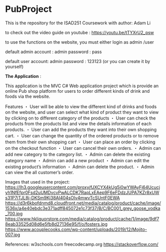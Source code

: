 # PubProject
This is the repository for the ISAD251 Coursework with author: Adam Li

to check out the video guide on youtube : https://youtu.be/tTYXrU2_psw

to use the functions on the website, you must either login as admin /user

default admin account : admin
password : pass

default user account: admin
password : 123123
(or you can create it by yourself)



<b>The Application</b> :

This application is the MVC C# Web application project which is provide an online Pub shop platform for users to order different kinds of drink and foods via the website.

Features
・	User will be able to view the different kind of drinks and foods on the website, and user can select what kind of product they want to view by clicking on to different category of the products
・	User can check the products from the products list and view the details information of each products.
・	User can add the products they want into their own shopping cart.
・	User can change the quantity of the ordered products or to remove them from their own shopping cart
・	User can place an order by clicking on the checkout function
・	User can cancel their own orders.
・	Admin can add new category to the category list.
・	Admin can delete the existing category name
・	Admin can add a new product 
・	Admin can edit the existing product’s information 
・	Admin can delete the product.
・	Admin can view the all customer’s order.

Images that used in the project:
https://lh3.googleusercontent.com/proxy/fJXCYX4kUg5i0wYWAyFj64Ucucjyh1NfEfpr0Fsd2uUMDvcvPwALCDK7RapLxEAep9F6eFDdzJUPA7KZr8xUWs31P7iTJL8j-DKSm9Kj38AI404sOlv4mwvTcSUntF0EWA
https://d3r6kbofdnmd8.cloudfront.net/media/catalog/product/cache/image/1536x/a4e40ebdc3e371adff845072e1c73f37/B/C/BC001_grey_goose_vodka_700.jpg
https://www.hkliquorstore.com/media/catalog/product/cache/1/image/9df78eab33525d08d6e5fb8d27136e95/f/o/fosters.jpg
https://www.acouplecooks.com/wp-content/uploads/2019/12/Mojito-007.jpg



References: 
w3schools.com
freecodecamp.org
https://stackoverflow.com/




